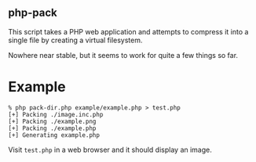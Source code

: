 ## php-pack
This script takes a PHP web application and attempts to compress it into a single file by creating a virtual filesystem.

Nowhere near stable, but it seems to work for quite a few things so far.

# Example

    % php pack-dir.php example/example.php > test.php
    [+] Packing ./image.inc.php
    [+] Packing ./example.png
    [+] Packing ./example.php
    [+] Generating example.php

Visit `test.php` in a web browser and it should display an image.

